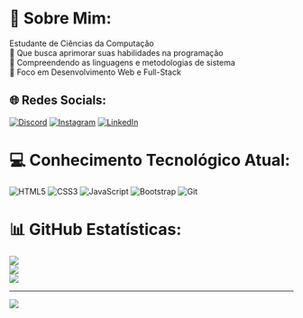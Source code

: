 # 💫 Sobre Mim:
Estudante de Ciências da Computação<br>🤝 Que busca aprimorar suas habilidades na programação<br>🌱 Compreendendo as linguagens e metodologias de sistema<br>🔭 Foco em Desenvolvimento Web e Full-Stack


## 🌐 Redes Socials:
[![Discord](https://img.shields.io/badge/Discord-%237289DA.svg?logo=discord&logoColor=white)](https://discord.gg/https://discord.com/invite/Cj34cNtB) [![Instagram](https://img.shields.io/badge/Instagram-%23E4405F.svg?logo=Instagram&logoColor=white)](https://instagram.com/https://www.instagram.com/alisoon_soaress?igsh=MWg0ZzNkdHVjcTMwcw==) [![LinkedIn](https://img.shields.io/badge/LinkedIn-%230077B5.svg?logo=linkedin&logoColor=white)](https://linkedin.com/in/https://www.linkedin.com/in/alison-soares-405a602b0?utm_source=share&utm_campaign=share_via&utm_content=profile&utm_medium=android_app) 

# 💻 Conhecimento Tecnológico Atual:
![HTML5](https://img.shields.io/badge/html5-%23E34F26.svg?style=for-the-badge&logo=html5&logoColor=white) ![CSS3](https://img.shields.io/badge/css3-%231572B6.svg?style=for-the-badge&logo=css3&logoColor=white) ![JavaScript](https://img.shields.io/badge/javascript-%23323330.svg?style=for-the-badge&logo=javascript&logoColor=%23F7DF1E) ![Bootstrap](https://img.shields.io/badge/bootstrap-%238511FA.svg?style=for-the-badge&logo=bootstrap&logoColor=white) ![Git](https://img.shields.io/badge/git-%23F05033.svg?style=for-the-badge&logo=git&logoColor=white)
# 📊 GitHub Estatísticas:
![](https://github-readme-stats.vercel.app/api?username=AlisonDev-Web&theme=shadow_blue&hide_border=false&include_all_commits=false&count_private=false)<br/>
![](https://github-readme-streak-stats.herokuapp.com/?user=AlisonDev-Web&theme=shadow_blue&hide_border=false)<br/>
![](https://github-readme-stats.vercel.app/api/top-langs/?username=AlisonDev-Web&theme=shadow_blue&hide_border=false&include_all_commits=false&count_private=false&layout=compact)

---
[![](https://visitcount.itsvg.in/api?id=AlisonDev-Web&icon=0&color=0)](https://visitcount.itsvg.in)

<!-- Proudly created with GPRM ( https://gprm.itsvg.in ) -->
